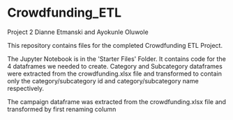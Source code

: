 # Crowdfunding_ETL

Project 2 
Dianne Etmanski and Ayokunle Oluwole

This repository contains files for the completed Crowdfunding ETL Project. 

The Jupyter Notebook is in the 'Starter Files' Folder. 
It contains code for the 4 dataframes we needed to create. 
Category and Subcategory dataframes were extracted from the crowdfunding.xlsx file and transformed to contain only the category/subcategory id and 
category/subcategory name respectively. 

The campaign dataframe was extracted from the crowdfunding.xlsx file and transformed by first renaming column
 
